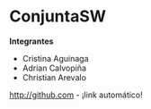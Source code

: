 # ConjuntaSW

**Integrantes**

* Cristina Aguinaga
* Adrian Calvopiña
* Christian Arevalo 

http://github.com - ¡link automático!
